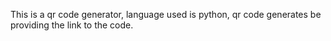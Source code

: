 This is a qr code generator, 
language used is python,
qr code generates be providing the link to the code.
